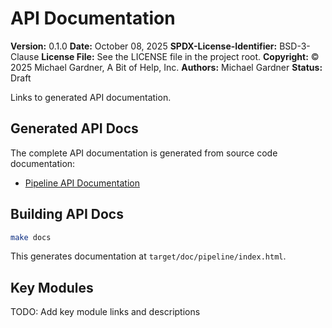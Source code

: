 # API Documentation

**Version:** 0.1.0
**Date:** October 08, 2025
**SPDX-License-Identifier:** BSD-3-Clause
**License File:** See the LICENSE file in the project root.
**Copyright:** © 2025 Michael Gardner, A Bit of Help, Inc.
**Authors:** Michael Gardner
**Status:** Draft

Links to generated API documentation.

## Generated API Docs

The complete API documentation is generated from source code documentation:

- [Pipeline API Documentation](../../target/doc/pipeline/index.html)

## Building API Docs

```bash
make docs
```

This generates documentation at `target/doc/pipeline/index.html`.

## Key Modules

TODO: Add key module links and descriptions
